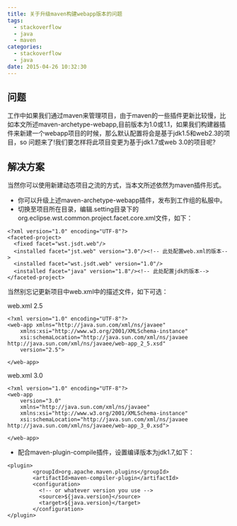 ```yaml
---
title: 关于升级maven构建webapp版本的问题
tags:
  - stackoverflow
  - java
  - maven
categories:
  - stackoverflow
  - java
date: 2015-04-26 10:32:30
---
```



## 问题 ##
工作中如果我们通过maven来管理项目，由于maven的一些插件更新比较慢，比如本文所述maven-archetype-webapp,目前版本为1.0或1.1，如果我们构建器插件来新建一个webapp项目的时候，那么默认配置将会是基于jdk1.5和web2.3的项目，so 问题来了!我们要怎样将此项目变更为基于jdk1.7或web 3.0的项目呢?

## 解决方案 ##
当然你可以使用新建动态项目之流的方式，当本文所述依然为maven插件形式。

* 你可以升级上述maven-archetype-webapp插件，发布到工作组的私服中。
* 切换至项目所在目录，编辑.setting目录下的org.eclipse.wst.common.project.facet.core.xml文件，如下：

```code
<?xml version="1.0" encoding="UTF-8"?>
<faceted-project>
  <fixed facet="wst.jsdt.web"/>
  <installed facet="jst.web" version="3.0"/><!-- 此处配置web.xml的版本-->
  <installed facet="wst.jsdt.web" version="1.0"/>
  <installed facet="java" version="1.8"/><!-- 此处配置jdk的版本-->
</faceted-project>
```
当然别忘记更新项目中web.xml中的描述文件，如下可选：

web.xml 2.5
```code
<?xml version="1.0" encoding="UTF-8"?>  
<web-app xmlns="http://java.sun.com/xml/ns/javaee"  
    xmlns:xsi="http://www.w3.org/2001/XMLSchema-instance"  
    xsi:schemaLocation="http://java.sun.com/xml/ns/javaee http://java.sun.com/xml/ns/javaee/web-app_2_5.xsd"  
    version="2.5">  
       
</web-app>
```

web.xml 3.0
```code
<?xml version="1.0" encoding="UTF-8"?>      
<web-app  
    version="3.0"  
    xmlns="http://java.sun.com/xml/ns/javaee"  
    xmlns:xsi="http://www.w3.org/2001/XMLSchema-instance"  
    xsi:schemaLocation="http://java.sun.com/xml/ns/javaee http://java.sun.com/xml/ns/javaee/web-app_3_0.xsd">  
       
</web-app>
```

* 配合maven-plugin-compile插件，设置编译版本为jdk1.7,如下：

```code
<plugin>
        <groupId>org.apache.maven.plugins</groupId>
        <artifactId>maven-compiler-plugin</artifactId>
        <configuration>
          <!-- or whatever version you use -->
          <source>${java.version}</source>
          <target>${java.version}</target>
        </configuration>
</plugin>
```
